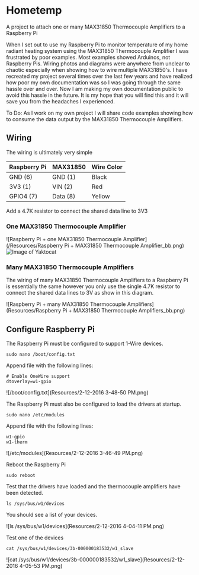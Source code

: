 # Hometemp

A project to attach one or many MAX31850 Thermocouple Amplifiers to a Raspberry Pi

When I set out to use my Raspberry Pi to monitor temperature of my home radiant heating system using the MAX31850 Thermocouple Amplifier I was frustrated by poor examples.  Most examples showed Arduinos, not Raspberry Pis.  Wiring photos and diagrams were anywhere from unclear to chaotic especially when showing how to wire multiple MAX31850's.  I have recreated my project several times over the last few years and have realized how poor my own documentation was so I was going through the same hassle over and over.  Now I am making my own documentation public to avoid this hassle in the future.  It is my hope that you will find this and it will save you from the headaches I experienced.   

To Do: As I work on my own project I will share code examples showing how to consume the data output by the MAX31850 Thermocouple Amplifiers.
  
## Wiring

The wiring is ultimately very simple

Raspberry Pi | MAX31850 | Wire Color
--- | --- | ---
GND	(6) | GND (1) | Black
3V3	(1) | VIN (2) | Red
GPIO4 (7) | Data (8) | Yellow

Add a 4.7K resistor to connect the shared data line to 3V3

### One MAX31850 Thermocouple Amplifier

![Raspberry Pi + one MAX31850 Thermocouple Amplifier](/Resources/Raspberry Pi + MAX31850 Thermocouple Amplifier_bb.png)
![Image of Yaktocat](/Hometemp/Resources/Capture.PNG)

### Many MAX31850 Thermocouple Amplifiers

The wiring of many MAX31850 Thermocouple Amplifiers to a Raspberry Pi is essentially the same however you only use the single 4.7K resistor to connect the shared data lines to 3V as show in this diagram.

![Raspberry Pi + many MAX31850 Thermocouple Amplifiers](Resources/Raspberry Pi + MAX31850 Thermocouple Amplifiers_bb.png)

## Configure Raspberry Pi

The Raspberry Pi must be configured to support 1-Wire devices.
```
sudo nano /boot/config.txt
```
Append file with the following lines:

    # Enable OneWire support
    dtoverlay=w1-gpio

![/boot/config.txt](Resources/2-12-2016 3-48-50 PM.png)

The Raspberry Pi must also be configured to load the drivers at startup.

```
sudo nano /etc/modules
```

Append file with the following lines:

    w1-gpio
    w1-therm

![/etc/modules](Resources/2-12-2016 3-46-49 PM.png)

Reboot the Raspberry Pi

```
sudo reboot
```

Test that the drivers have loaded and the thermocouple amplifiers have been detected.

```
ls /sys/bus/w1/devices
```

You should see a list of your devices.

![ls /sys/bus/w1/devices](Resources/2-12-2016 4-04-11 PM.png)

Test one of the devices
```
cat /sys/bus/w1/devices/3b-000000183532/w1_slave
```

![cat /sys/bus/w1/devices/3b-000000183532/w1_slave](Resources/2-12-2016 4-05-53 PM.png)
